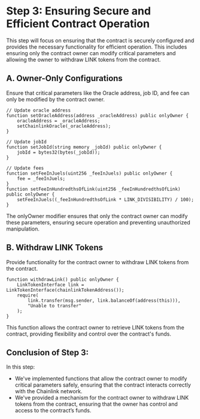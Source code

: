 # Step 3: Ensuring Secure and Efficient Contract Operation

This step will focus on ensuring that the contract is securely configured and provides the necessary functionality for efficient operation. This includes ensuring only the contract owner can modify critical parameters and allowing the owner to withdraw LINK tokens from the contract.

## A. Owner-Only Configurations

Ensure that critical parameters like the Oracle address, job ID, and fee can only be modified by the contract owner.

```solidity
// Update oracle address
function setOracleAddress(address _oracleAddress) public onlyOwner {
    oracleAddress = _oracleAddress;
    setChainlinkOracle(_oracleAddress);
}

// Update jobId
function setJobId(string memory _jobId) public onlyOwner {
    jobId = bytes32(bytes(_jobId));
}

// Update fees
function setFeeInJuels(uint256 _feeInJuels) public onlyOwner {
    fee = _feeInJuels;
}
function setFeeInHundredthsOfLink(uint256 _feeInHundredthsOfLink) public onlyOwner {
    setFeeInJuels((_feeInHundredthsOfLink * LINK_DIVISIBILITY) / 100);
}
```

The onlyOwner modifier ensures that only the contract owner can modify these parameters, ensuring secure operation and preventing unauthorized manipulation.

## B. Withdraw LINK Tokens

Provide functionality for the contract owner to withdraw LINK tokens from the contract.

```solidity
function withdrawLink() public onlyOwner {
    LinkTokenInterface link = LinkTokenInterface(chainlinkTokenAddress());
    require(
        link.transfer(msg.sender, link.balanceOf(address(this))),
        "Unable to transfer"
    );
}
```

This function allows the contract owner to retrieve LINK tokens from the contract, providing flexibility and control over the contract's funds.

## Conclusion of Step 3:

In this step:

- We've implemented functions that allow the contract owner to modify critical parameters safely, ensuring that the contract interacts correctly with the Chainlink network.
- We've provided a mechanism for the contract owner to withdraw LINK tokens from the contract, ensuring that the owner has control and access to the contract’s funds.
